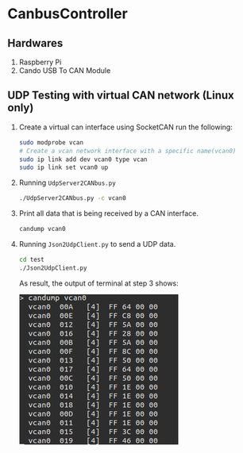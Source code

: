# CanbusController
## Hardwares
1. Raspberry Pi
2. Cando USB To CAN Module 

## UDP Testing with virtual CAN network (Linux only)
1. Create a virtual can interface using SocketCAN run the following:
    ``` bash
    sudo modprobe vcan
    # Create a vcan network interface with a specific name(vcan0)
    sudo ip link add dev vcan0 type vcan
    sudo ip link set vcan0 up
    ```
2. Running `UdpServer2CANbus.py` 
    ``` bash
    ./UdpServer2CANbus.py -c vcan0
    ```
3. Print all data that is being received by a CAN interface.
    ``` bash
    candump vcan0
    ```
4. Running `Json2UdpClient.py` to send a UDP data.
    ``` bash
    cd test
    ./Json2UdpClient.py
    ```
    As result, the output of terminal at step 3 shows: 

    ![image](../docs/vcan_test.png)